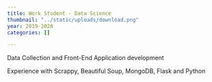 ```yaml
---
title: Work Student - Data Science
thumbnail: "../static/uploads/download.png"
year: 2019-2020
categories: []

---
```

Data Collection and Front-End Application development

Experience with Scrappy, Beautiful Soup, MongoDB, Flask and Python